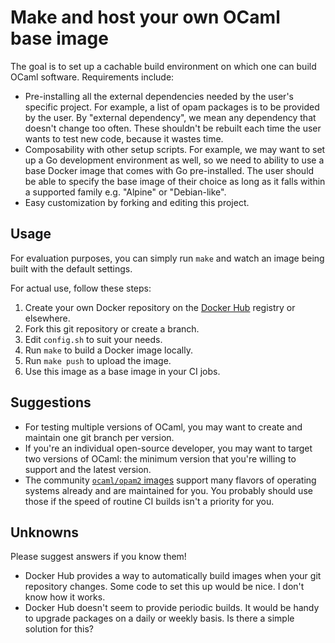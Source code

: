 # Make and host your own OCaml base image

The goal is to set up a cachable build environment on which one can
build OCaml software. Requirements include:

* Pre-installing all the external dependencies needed by the user's
  specific project. For example, a list of opam packages is to be provided
  by the user. By "external dependency", we mean any dependency that
  doesn't change too often. These shouldn't be rebuilt each time the
  user wants to test new code, because it wastes time.
* Composability with other setup scripts. For example, we may want to
  set up a Go development environment as well, so we need to ability
  to use a base Docker image that comes with Go pre-installed.
  The user should be able to specify the base image of their choice as
  long as it falls within a supported family e.g. "Alpine" or
  "Debian-like".
* Easy customization by forking and editing this project.

Usage
--

For evaluation purposes, you can simply run `make` and watch
an image being built with the default settings.

For actual use, follow these steps:

1. Create your own Docker repository on the
   [Docker Hub](https://hub.docker.com/) registry or elsewhere.
2. Fork this git repository or create a branch.
3. Edit `config.sh` to suit your needs.
4. Run `make` to build a Docker image locally.
5. Run `make push` to upload the image.
6. Use this image as a base image in your CI jobs.

Suggestions
--

* For testing multiple versions of OCaml, you may want to create and
  maintain one git branch per version.
* If you're an individual open-source developer, you may want to
  target two versions of OCaml: the minimum version that you're
  willing to support and the latest version.
* The community [`ocaml/opam2` images](https://hub.docker.com/r/ocaml/opam2/)
  support many flavors of operating systems already and are maintained
  for you. You probably should use those if the speed of routine CI
  builds isn't a priority for you.

Unknowns
--

Please suggest answers if you know them!

* Docker Hub provides a way to automatically build images when your
  git repository changes. Some code to set this up would be nice. I
  don't know how it works.
* Docker Hub doesn't seem to provide periodic builds. It would be
  handy to upgrade packages on a daily or weekly basis.
  Is there a simple solution for this?
